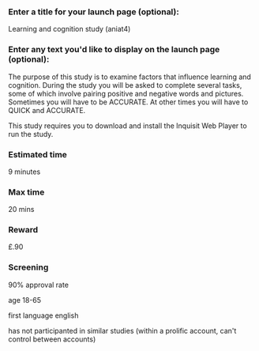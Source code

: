 ### Enter a title for your launch page (optional):

Learning and cognition study (aniat4)

### Enter any text you'd like to display on the launch page (optional):

The purpose of this study is to examine factors that influence learning and cognition. During the study you will be asked to complete several tasks, some of which involve pairing positive and negative words and pictures. Sometimes you will have to be ACCURATE. At other times you will have to QUICK and ACCURATE. 

This study requires you to download and install the Inquisit Web Player to run the study.

### Estimated time

9 minutes

### Max time

20 mins

### Reward

£.90

### Screening

90% approval rate

age 18-65

first language english

has not participanted in similar studies (within a prolific account, can't control between accounts)
